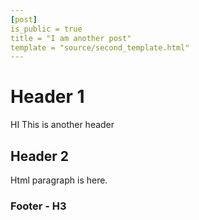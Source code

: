 ```yaml
---
[post]
is_public = true
title = "I am another post"
template = "source/second_template.html"
---
```

# Header 1

HI This is another header

## Header 2

Html paragraph is here.

### Footer - H3
